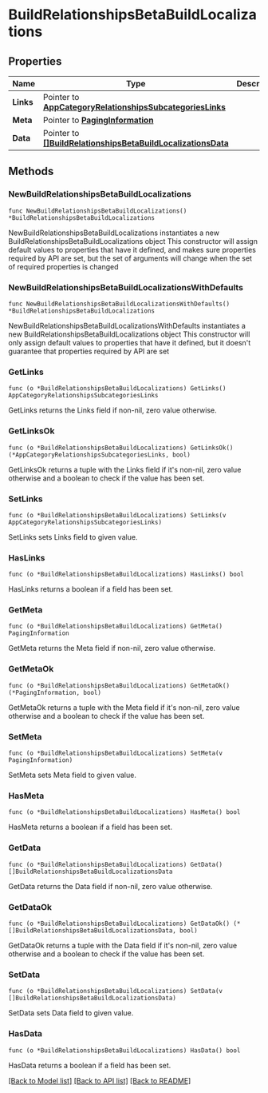 # BuildRelationshipsBetaBuildLocalizations

## Properties

Name | Type | Description | Notes
------------ | ------------- | ------------- | -------------
**Links** | Pointer to [**AppCategoryRelationshipsSubcategoriesLinks**](AppCategory_relationships_subcategories_links.md) |  | [optional] 
**Meta** | Pointer to [**PagingInformation**](PagingInformation.md) |  | [optional] 
**Data** | Pointer to [**[]BuildRelationshipsBetaBuildLocalizationsData**](BuildRelationshipsBetaBuildLocalizationsData.md) |  | [optional] 

## Methods

### NewBuildRelationshipsBetaBuildLocalizations

`func NewBuildRelationshipsBetaBuildLocalizations() *BuildRelationshipsBetaBuildLocalizations`

NewBuildRelationshipsBetaBuildLocalizations instantiates a new BuildRelationshipsBetaBuildLocalizations object
This constructor will assign default values to properties that have it defined,
and makes sure properties required by API are set, but the set of arguments
will change when the set of required properties is changed

### NewBuildRelationshipsBetaBuildLocalizationsWithDefaults

`func NewBuildRelationshipsBetaBuildLocalizationsWithDefaults() *BuildRelationshipsBetaBuildLocalizations`

NewBuildRelationshipsBetaBuildLocalizationsWithDefaults instantiates a new BuildRelationshipsBetaBuildLocalizations object
This constructor will only assign default values to properties that have it defined,
but it doesn't guarantee that properties required by API are set

### GetLinks

`func (o *BuildRelationshipsBetaBuildLocalizations) GetLinks() AppCategoryRelationshipsSubcategoriesLinks`

GetLinks returns the Links field if non-nil, zero value otherwise.

### GetLinksOk

`func (o *BuildRelationshipsBetaBuildLocalizations) GetLinksOk() (*AppCategoryRelationshipsSubcategoriesLinks, bool)`

GetLinksOk returns a tuple with the Links field if it's non-nil, zero value otherwise
and a boolean to check if the value has been set.

### SetLinks

`func (o *BuildRelationshipsBetaBuildLocalizations) SetLinks(v AppCategoryRelationshipsSubcategoriesLinks)`

SetLinks sets Links field to given value.

### HasLinks

`func (o *BuildRelationshipsBetaBuildLocalizations) HasLinks() bool`

HasLinks returns a boolean if a field has been set.

### GetMeta

`func (o *BuildRelationshipsBetaBuildLocalizations) GetMeta() PagingInformation`

GetMeta returns the Meta field if non-nil, zero value otherwise.

### GetMetaOk

`func (o *BuildRelationshipsBetaBuildLocalizations) GetMetaOk() (*PagingInformation, bool)`

GetMetaOk returns a tuple with the Meta field if it's non-nil, zero value otherwise
and a boolean to check if the value has been set.

### SetMeta

`func (o *BuildRelationshipsBetaBuildLocalizations) SetMeta(v PagingInformation)`

SetMeta sets Meta field to given value.

### HasMeta

`func (o *BuildRelationshipsBetaBuildLocalizations) HasMeta() bool`

HasMeta returns a boolean if a field has been set.

### GetData

`func (o *BuildRelationshipsBetaBuildLocalizations) GetData() []BuildRelationshipsBetaBuildLocalizationsData`

GetData returns the Data field if non-nil, zero value otherwise.

### GetDataOk

`func (o *BuildRelationshipsBetaBuildLocalizations) GetDataOk() (*[]BuildRelationshipsBetaBuildLocalizationsData, bool)`

GetDataOk returns a tuple with the Data field if it's non-nil, zero value otherwise
and a boolean to check if the value has been set.

### SetData

`func (o *BuildRelationshipsBetaBuildLocalizations) SetData(v []BuildRelationshipsBetaBuildLocalizationsData)`

SetData sets Data field to given value.

### HasData

`func (o *BuildRelationshipsBetaBuildLocalizations) HasData() bool`

HasData returns a boolean if a field has been set.


[[Back to Model list]](../README.md#documentation-for-models) [[Back to API list]](../README.md#documentation-for-api-endpoints) [[Back to README]](../README.md)


